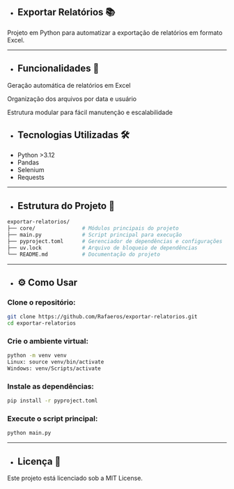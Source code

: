 - ## Exportar Relatórios 📚
Projeto em Python para automatizar a exportação de relatórios em formato Excel.

<hr/>

- ## Funcionalidades 🚀
Geração automática de relatórios em Excel

Organização dos arquivos por data e usuário

Estrutura modular para fácil manutenção e escalabilidade

- ## Tecnologias Utilizadas 🛠️
- Python >3.12
- Pandas
- Selenium
- Requests

<hr/>

- ## Estrutura do Projeto 📁

```bash
exportar-relatorios/
├── core/               # Módulos principais do projeto
├── main.py             # Script principal para execução
├── pyproject.toml      # Gerenciador de dependências e configurações
├── uv.lock             # Arquivo de bloqueio de dependências
└── README.md           # Documentação do projeto
```
<hr/>

- ## ⚙️ Como Usar
### Clone o repositório:

```bash
git clone https://github.com/Rafaeros/exportar-relatorios.git
cd exportar-relatorios
```

### Crie o ambiente virtual:

```bash
python -m venv venv
Linux: source venv/bin/activate
Windows: venv/Scripts/activate
```


### Instale as dependências:

```bash
pip install -r pyproject.toml
```

### Execute o script principal:

```bash
python main.py
```

<hr/>

- ## Licença 📄
Este projeto está licenciado sob a MIT License.